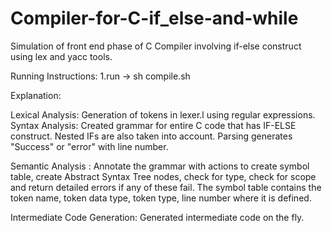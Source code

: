 # Compiler-for-C-if_else-and-while
Simulation of front end phase of C Compiler involving if-else construct using lex and yacc tools.

Running Instructions: 1.run -> sh compile.sh

Explanation:

Lexical Analysis: Generation of tokens in lexer.l using regular expressions. Syntax Analysis: Created grammar for entire C code that has IF-ELSE construct. Nested IFs are also taken into account. Parsing generates "Success" or "error" with line number.

Semantic Analysis : Annotate the grammar with actions to create symbol table, create Abstract Syntax Tree nodes, check for type, check for scope and return detailed errors if any of these fail. The symbol table contains the token name, token data type, token type, line number where it is defined.

Intermediate Code Generation: Generated intermediate code on the fly.
